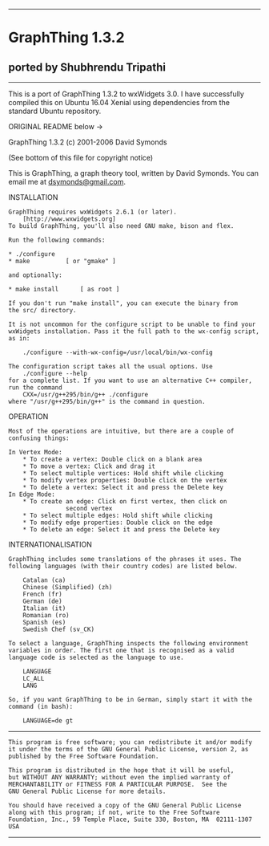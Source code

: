 

--------------------------------------------------------------------------
# GraphThing 1.3.2 
## ported by Shubhrendu Tripathi
--------------------------------------------------------------------------

This is a port of GraphThing 1.3.2 to wxWidgets 3.0. I have successfully compiled this on Ubuntu 16.04 Xenial 
using dependencies from the standard Ubuntu repository.









ORIGINAL README below ->

GraphThing 1.3.2			(c) 2001-2006 David Symonds

(See bottom of this file for copyright notice)

This is GraphThing, a graph theory tool, written by David Symonds. You can
email me at <dsymonds@gmail.com>.

INSTALLATION

	GraphThing requires wxWidgets 2.6.1 (or later).
		[http://www.wxwidgets.org]
	To build GraphThing, you'll also need GNU make, bison and flex.

	Run the following commands:

	* ./configure
	* make			[ or "gmake" ]

	and optionally:

	* make install		[ as root ]

	If you don't run "make install", you can execute the binary from
	the src/ directory.

	It is not uncommon for the configure script to be unable to find your
	wxWidgets installation. Pass it the full path to the wx-config script,
	as in:

		./configure --with-wx-config=/usr/local/bin/wx-config

	The configuration script takes all the usual options. Use
		./configure --help
	for a complete list. If you want to use an alternative C++ compiler,
	run the command
		CXX=/usr/g++295/bin/g++ ./configure
	where "/usr/g++295/bin/g++" is the command in question.

OPERATION

	Most of the operations are intuitive, but there are a couple of
	confusing things:

	In Vertex Mode:
		* To create a vertex: Double click on a blank area
		* To move a vertex: Click and drag it
		* To select multiple vertices: Hold shift while clicking
		* To modify vertex properties: Double click on the vertex
		* To delete a vertex: Select it and press the Delete key
	In Edge Mode:
		* To create an edge: Click on first vertex, then click on
					second vertex
		* To select multiple edges: Hold shift while clicking
		* To modify edge properties: Double click on the edge
		* To delete an edge: Select it and press the Delete key

INTERNATIONALISATION

	GraphThing includes some translations of the phrases it uses. The
	following languages (with their country codes) are listed below.

		Catalan (ca)
		Chinese (Simplified) (zh)
		French (fr)
		German (de)
		Italian (it)
		Romanian (ro)
		Spanish (es)
		Swedish Chef (sv_CK)

	To select a language, GraphThing inspects the following environment
	variables in order. The first one that is recognised as a valid
	language code is selected as the language to use.

		LANGUAGE
		LC_ALL
		LANG

	So, if you want GraphThing to be in German, simply start it with the
	command (in bash):

		LANGUAGE=de gt

--------------------------------------------------------------------------
    This program is free software; you can redistribute it and/or modify
    it under the terms of the GNU General Public License, version 2, as
    published by the Free Software Foundation.

    This program is distributed in the hope that it will be useful,
    but WITHOUT ANY WARRANTY; without even the implied warranty of
    MERCHANTABILITY or FITNESS FOR A PARTICULAR PURPOSE.  See the
    GNU General Public License for more details.

    You should have received a copy of the GNU General Public License
    along with this program; if not, write to the Free Software
    Foundation, Inc., 59 Temple Place, Suite 330, Boston, MA  02111-1307 USA
--------------------------------------------------------------------------
